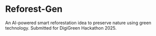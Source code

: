 # Reforest-Gen
An AI-powered smart reforestation idea to preserve nature using green technology. Submitted for DigiGreen Hackathon 2025.
